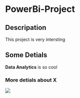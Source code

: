 # PowerBi-Project

## Descripation

This project is very intersting

## Some Detials

**Data Analytics** is so cool



### More detials about X

<img src =”https://github.com/suleentovi/PowerBi-Project/commit/cfafe28c098df34f334d6d697bb85d2cef31a1da/>
  
